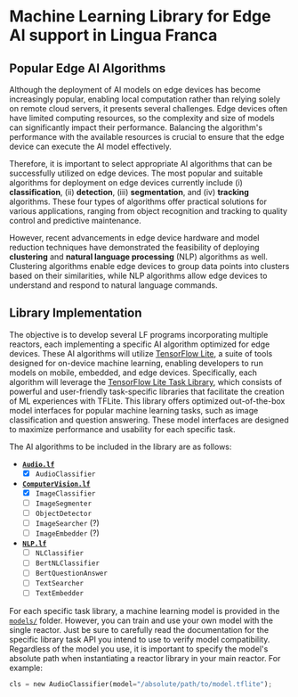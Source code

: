 # Machine Learning Library for Edge AI support in Lingua Franca

## Popular Edge AI Algorithms

Although the deployment of AI models on edge devices has become increasingly popular, enabling local computation rather than relying solely on remote cloud servers, it presents several challenges. Edge devices often have limited computing resources, so the complexity and size of models can significantly impact their performance. Balancing the algorithm's performance with the available resources is crucial to ensure that the edge device can execute the AI model effectively.

Therefore, it is important to select appropriate AI algorithms that can be successfully utilized on edge devices. The most popular and suitable algorithms for deployment on edge devices currently include (i) **classification**, (ii) **detection**, (iii) **segmentation**, and (iv) **tracking** algorithms. These four types of algorithms offer practical solutions for various applications, ranging from object recognition and tracking to quality control and predictive maintenance.

However, recent advancements in edge device hardware and model reduction techniques have demonstrated the feasibility of deploying **clustering** and **natural language processing** (NLP) algorithms as well. Clustering algorithms enable edge devices to group data points into clusters based on their similarities, while NLP algorithms allow edge devices to understand and respond to natural language commands.

## Library Implementation

The objective is to develop several LF programs incorporating multiple reactors, each implementing a specific AI algorithm optimized for edge devices. These AI algorithms will utilize [TensorFlow Lite](https://www.tensorflow.org/lite/guide), a suite of tools designed for on-device machine learning, enabling developers to run models on mobile, embedded, and edge devices. Specifically, each algorithm will leverage the [TensorFlow Lite Task Library](https://www.tensorflow.org/lite/inference_with_metadata/task_library/overview), which consists of powerful and user-friendly task-specific libraries that facilitate the creation of ML experiences with TFLite. This library offers optimized out-of-the-box model interfaces for popular machine learning tasks, such as image classification and question answering. These model interfaces are designed to maximize performance and usability for each specific task.

The AI algorithms to be included in the library are as follows:

- **[`Audio.lf`](src/Audio.lf)**
    - [x] `AudioClassifier`
- **[`ComputerVision.lf`](src/ComputerVision.lf)**
    - [x] `ImageClassifier`
    - [ ] `ImageSegmenter`
    - [ ] `ObjectDetector`
    - [ ] `ImageSearcher` (?)
    - [ ] `ImageEmbedder` (?)
- **[`NLP.lf`](src/NLP.lf)**
    - [ ] `NLClassifier`
    - [ ] `BertNLClassifier`
    - [ ] `BertQuestionAnswer`
    - [ ] `TextSearcher`
    - [ ] `TextEmbedder`

For each specific task library, a machine learning model is provided in the [`models/`](models/) folder. However, you can train and use your own model with the single reactor. Just be sure to carefully read the documentation for the specific library task API you intend to use to verify model compatibility. Regardless of the model you use, it is important to specify the model's absolute path when instantiating a reactor library in your main reactor. For example:
```Python
cls = new AudioClassifier(model="/absolute/path/to/model.tflite");
```
